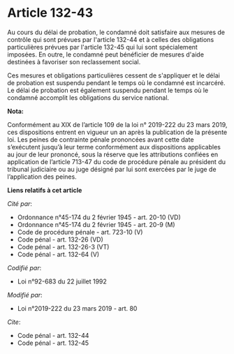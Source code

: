 # Article 132-43

Au cours du délai de probation, le condamné doit satisfaire aux mesures de contrôle qui sont prévues par l'article 132-44 et
à celles des obligations particulières prévues par l'article 132-45 qui lui sont spécialement imposées. En outre, le condamné
peut bénéficier de mesures d'aide destinées à favoriser son reclassement social.

Ces mesures et obligations particulières cessent de s'appliquer et le délai de probation est suspendu pendant le temps où le
condamné est incarcéré. Le délai de probation est également suspendu pendant le temps où le condamné accomplit les
obligations du service national.

**Nota:**

Conformément au XIX de l’article 109 de la loi n° 2019-222 du 23 mars 2019, ces dispositions entrent en vigueur un an après
la publication de la présente loi. Les peines de contrainte pénale prononcées avant cette date s’exécutent jusqu’à leur terme
conformément aux dispositions applicables au jour de leur prononcé, sous la réserve que les attributions confiées en
application de l’article 713-47 du code de procédure pénale au président du tribunal judiciaire ou au juge désigné par lui
sont exercées par le juge de l’application des peines.

**Liens relatifs à cet article**

_Cité par_:

  - Ordonnance n°45-174 du 2 février 1945 - art. 20-10 (VD)
  - Ordonnance n°45-174 du 2 février 1945 - art. 20-9 (M)
  - Code de procédure pénale - art. 723-10 (V)
  - Code pénal - art. 132-26 (VD)
  - Code pénal - art. 132-26-3 (VT)
  - Code pénal - art. 132-64 (V)

_Codifié par_:

  - Loi n°92-683 du 22 juillet 1992

_Modifié par_:

  - Loi n°2019-222 du 23 mars 2019 - art. 80

_Cite_:

  - Code pénal - art. 132-44
  - Code pénal - art. 132-45

